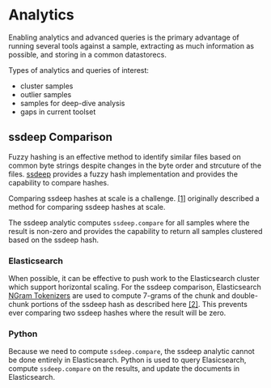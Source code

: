 # Analytics #
Enabling analytics and advanced queries is the primary advantage of running 
several tools against a sample, extracting as much information as possible, and
storing in a common datastorecs.

Types of analytics and queries of interest:

- cluster samples
- outlier samples
- samples for deep-dive analysis
- gaps in current toolset

## ssdeep Comparison ##
Fuzzy hashing is an effective method to identify similar files based on common
byte strings despite changes in the byte order and strcuture of the files.
[ssdeep](https://ssdeep-project.github.io/ssdeep/index.html) provides a fuzzy
hash implementation and provides the capability to compare hashes.

Comparing ssdeep hashes at scale is a challenge. [[1]](https://www.virusbulletin.com/virusbulletin/2015/11/optimizing-ssdeep-use-scale/)
originally described a method for comparing ssdeep hashes at scale.

The ssdeep analytic computes ```ssdeep.compare``` for all samples where the
result is non-zero and provides the capability to return all samples clustered
based on the ssdeep hash.

### Elasticsearch ###
When possible, it can be effective to push work to the Elasticsearch cluster
which support horizontal scaling. For the ssdeep comparison, Elasticsearch 
[NGram  Tokenizers](https://www.elastic.co/guide/en/elasticsearch/reference/current/analysis-ngram-tokenizer.html)
are used to compute 7-grams of the chunk and double-chunk portions
of the ssdeep hash as described here [[2]](http://www.intezer.com/intezer-community-tip-ssdeep-comparisons-with-elasticsearch/).
This prevents ever comparing two ssdeep hashes where the result will be zero.

### Python ###
Because we need to compute ```ssdeep.compare```, the ssdeep analytic cannot be
done entirely in Elasticsearch. Python is used to query Elasicsearch, compute
```ssdeep.compare``` on the results, and update the documents in Elasticsearch.




